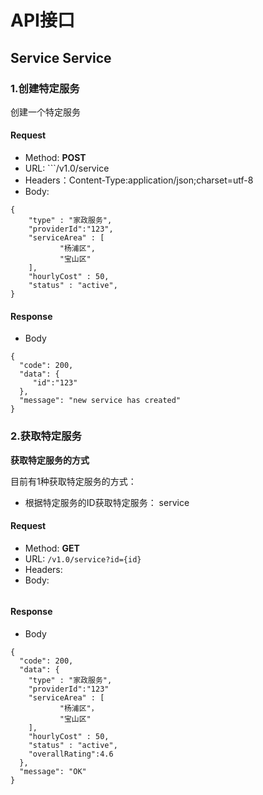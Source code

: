 # API接口

## Service Service

### 1.创建特定服务

创建一个特定服务

#### Request
- Method: **POST**
- URL:  ```/v1.0/service
- Headers：Content-Type:application/json;charset=utf-8
- Body:
```
{
    "type" : "家政服务",
    "providerId":"123",
    "serviceArea" : [
           "杨浦区",
           "宝山区"
    ],
    "hourlyCost" : 50,
    "status" : "active",
}
```

#### Response
- Body
```
{
  "code": 200,
  "data": {
     "id":"123"
  },
  "message": "new service has created"
}
```

### 2.获取特定服务

**获取特定服务的方式**

目前有1种获取特定服务的方式：
- 根据特定服务的ID获取特定服务： service

#### Request

- Method: **GET**
- URL: ```/v1.0/service?id={id}```
- Headers:
- Body:
```
```

#### Response
- Body
```
{
  "code": 200,
  "data": {
    "type" : "家政服务",
    "providerId":"123"
    "serviceArea" : [
           "杨浦区"，
           "宝山区"
    ],
    "hourlyCost" : 50,
    "status" : "active",
    "overallRating":4.6
  },
  "message": "OK"
}
```

